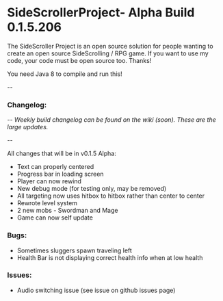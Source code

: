 # SideScrollerProject- Alpha Build 0.1.5.206

The SideScroller Project is an open source solution for people wanting to create an open source SideScrolling / RPG game. If you want to use my code, your code must be open source too. Thanks!

You need Java 8 to compile and run this!

--

### Changelog: 

--
*Weekly build changelog can be found on the wiki (soon). These are the large updates.*

--

All changes that will be in v0.1.5 Alpha:
- Text can properly centered
- Progress bar in loading screen
- Player can now rewind
- New debug mode (for testing only, may be removed)
- All targeting now uses hitbox to hitbox rather than center to center
- Rewrote level system
- 2 new mobs - Swordman and Mage
- Game can now self update

### Bugs:
- Sometimes sluggers spawn traveling left
- Health Bar is not displaying correct health info when at low health

### Issues:
- Audio switching issue (see issue on github issues page)